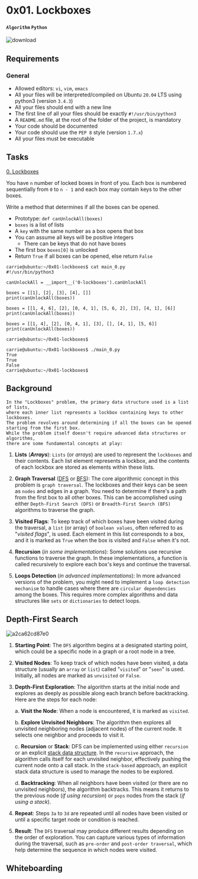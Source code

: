 # 0x01. Lockboxes
#### `Algorithm` `Python`

![download](https://github.com/samuelselasi/alx-interview/assets/85158665/a2c10d3e-3dad-4bcf-b0aa-c71c369dfc1b)

## Requirements
### General
* Allowed editors: `vi`, `vim`, `emacs`
* All your files will be interpreted/compiled on Ubuntu `20.04` LTS using python3 (version `3.4.3`)
* All your files should end with a new line
* The first line of all your files should be exactly `#!/usr/bin/python3`
* A `README.md` file, at the root of the folder of the project, is mandatory
* Your code should be documented
* Your code should use the `PEP 8` style (version `1.7.x`)
* All your files must be executable

## Tasks

[0. Lockboxes](./0-lockboxes.py)

You have `n` number of locked boxes in front of you. Each box is numbered sequentially from `0` to `n - 1` and each box may contain keys to the other boxes.

Write a method that determines if all the boxes can be opened.

* Prototype: `def canUnlockAll(boxes)`
* `boxes` is a list of lists
* A `key` with the same number as a box opens that box
* You can assume all keys will be positive integers
	* There can be keys that do not have boxes
* The first box `boxes[0]` is unlocked
* Return `True` if all boxes can be opened, else return `False`
```
carrie@ubuntu:~/0x01-lockboxes$ cat main_0.py
#!/usr/bin/python3

canUnlockAll = __import__('0-lockboxes').canUnlockAll

boxes = [[1], [2], [3], [4], []]
print(canUnlockAll(boxes))

boxes = [[1, 4, 6], [2], [0, 4, 1], [5, 6, 2], [3], [4, 1], [6]]
print(canUnlockAll(boxes))

boxes = [[1, 4], [2], [0, 4, 1], [3], [], [4, 1], [5, 6]]
print(canUnlockAll(boxes))

carrie@ubuntu:~/0x01-lockboxes$
```
```
carrie@ubuntu:~/0x01-lockboxes$ ./main_0.py
True
True
False
carrie@ubuntu:~/0x01-lockboxes$
```

## Background

```
In the "Lockboxes" problem, the primary data structure used is a list of lists,
where each inner list represents a lockbox containing keys to other lockboxes.
The problem revolves around determining if all the boxes can be opened starting from the first box.
While the problem itself doesn't require advanced data structures or algorithms,
there are some fundamental concepts at play:
```

1. **Lists** (***Arrays***): `Lists` (or *arrays*) are used to represent the `lockboxes` and their contents.
Each list element represents a lockbox, and the contents of each lockbox are stored as elements within these lists.

2. **Graph Traversal** ([DFS](https://www.askpython.com/python/examples/depth-first-search-algorithm) or [BFS](https://www.askpython.com/python/examples/breadth-first-search-graph)): The core algorithmic concept in this problem is `graph traversal`. The lockboxes and their keys can be seen as `nodes` and edges in a graph.
You need to determine if there's a path from the first box to all other boxes. 
This can be accomplished using either `Depth-First Search (DFS)` or `Breadth-First Search (BFS)` algorithms to traverse the graph.

3. **Visited Flags**: To keep track of which boxes have been visited during the traversal, a `list` (or array) of `boolean values`, often referred to as "*visited flags*", is used.
Each element in this list corresponds to a box, and it is marked as `True` when the box is visited and `False` when it's not.

4. **Recursion** (*in some implementations*): Some solutions use recursive functions to traverse the graph.
In these implementations, a function is called recursively to explore each box's keys and continue the traversal.

5. **Loops Detection** (*in advanced implementations*): In more advanced versions of the problem,
you might need to implement a `loop detection mechanism` to handle cases where there are `circular dependencies` among the boxes.
This requires more complex algorithms and data structures like `sets` or `dictionaries` to detect loops.

## Depth-First Search
![a2ca62cd87e0](https://github.com/samuelselasi/alx-interview/assets/85158665/35d7c515-9ae0-46e6-972d-961f27e6d94b)

1. **Starting Point**: The `DFS` algorithm begins at a designated starting point,
which could be a specific node in a graph or a root node in a tree.

2. **Visited Nodes**: To keep track of which nodes have been visited,
a data structure (usually an `array` or `list`) called "`visited`" or "`seen`" is used.
Initially, all nodes are marked as `unvisited` or `False`.

3. **Depth-First Exploration**: The algorithm starts at the initial node and
explores as deeply as possible along each branch before backtracking.
Here are the steps for each node:

	a. **Visit the Node**: When a node is encountered, it is marked as `visited`.

	b. **Explore Unvisited Neighbors**: The algorithm then explores all unvisited neighboring nodes (adjacent nodes)
of the current node. It selects one neighbor and proceeds to visit it.

	c. **Recursion** or **Stack**: DFS can be implemented using either `recursion` or an explicit [stack data structure](https://www.askpython.com/python/python-stack).
In the `recursive` approach, the algorithm calls itself for each unvisited neighbor, effectively pushing
the current node onto a call stack. 
In the `stack-based` approach, an explicit stack data structure is used to manage the nodes to be explored.

	d. **Backtracking**: When all neighbors have been visited (or there are no unvisited neighbors),
the algorithm backtracks. This means it returns to the previous node (*if using recursion*) or `pops` nodes from the stack (*if using a stack*).

4. **Repeat**: Steps `3a` to `3d` are repeated until all nodes have been visited or until a specific target node or condition is reached.

5. **Result**: The `DFS` traversal may produce different results depending on the order of exploration. 
You can capture various types of information during the traversal, such as `pre-order` and `post-order traversal`, which help determine the sequence in which nodes were visited.

## Whiteboarding


